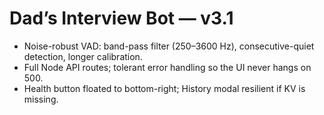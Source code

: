 # Dad’s Interview Bot — v3.1
- Noise-robust VAD: band-pass filter (250–3600 Hz), consecutive-quiet detection, longer calibration.
- Full Node API routes; tolerant error handling so the UI never hangs on 500.
- Health button floated to bottom-right; History modal resilient if KV is missing.
